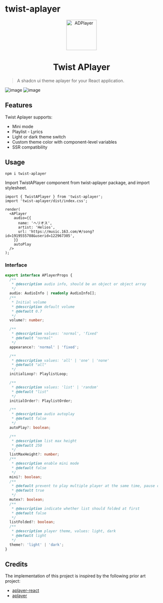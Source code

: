 # twist-aplayer

<p align="center">
<img src="https://assets.razzh.cn/aplayer/aplayer.svg" alt="ADPlayer" width="100">
</p>
<h1 align="center">Twist APlayer</h1>

> A shadcn ui theme aplayer for your React application.

![image](https://assets.razzh.cn/aplayer/aplayer-light.png)
![image](https://assets.razzh.cn/aplayer/aplayer-dark.png)

## Features
Twist Aplayer supports:
- Mini mode
- Playlist - Lyrics
- Light or dark theme switch
- Custom theme color with component-level variables
- SSR compatibility

## Usage

```bash
npm i twist-aplayer
```

Import TwistAPlayer component from twist-aplayer package, and import stylesheet.

```tsx
import { TwistAPlayer } from 'twist-aplayer';
import 'twist-aplayer/dist/index.css';

render(
  <APlayer
    audio={{
      name: 'ヘリオス',
      artist: 'Helios',
      url: 'https://music.163.com/#/song?id=1919555788&userid=122967305',
    }}
    autoPlay
  />
);
```

### Interface

```ts
export interface APlayerProps {
  /**
   * @description audio info, should be an object or object array
   */
  audio: AudioInfo | readonly AudioInfo[];
  /**
   * Initial volume
   * @description default volume
   * @default 0.7
   */
  volume?: number;

  /**
   * @description values: 'normal', 'fixed'
   * @default "normal"
   */
  appearance?: 'normal' | 'fixed';

  /**
   * @description values: 'all' | 'one' | 'none'
   * @default "all"
   */
  initialLoop?: PlaylistLoop;

  /**
   * @description values: 'list' | 'random'
   * @default "list"
   */
  initialOrder?: PlaylistOrder;

  /**
   * @description audio autoplay
   * @default false
   */
  autoPlay?: boolean;

  /**
   * @description list max height
   * @default 250
   */
  listMaxHeight?: number;
  /**
   * @description enable mini mode
   * @default false
   */
  mini?: boolean;
  /**
   * @default prevent to play multiple player at the same time, pause other players when this player start play
   * @default true
   */
  mutex?: boolean;
  /**
   * @description indicate whether list should folded at first
   * @default false
   */
  listFolded?: boolean;
  /**
   * @description player theme, values: light, dark
   * @default light
   */
  theme?: 'light' | 'dark';
}
```

## Credits

The implementation of this project is inspired by the following prior art project:
- [aplayer-react](https://github.com/SevenOutman/aplayer-react)
- [aplayer](https://github.com/DIYgod/APlayer)
